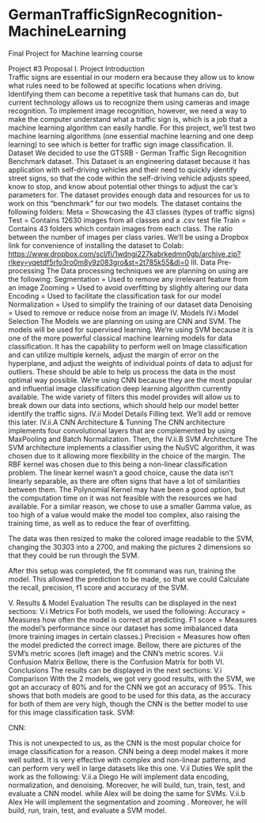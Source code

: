# GermanTrafficSignRecognition-MachineLearning
Final Project for Machine learning course

Project #3 Proposal
I. Project Introduction        
Traffic signs are essential in our modern era because they allow us to know what rules need to be followed at specific locations when driving. Identifying them can become a repetitive task that humans can do, but current technology allows us to recognize them using cameras and image recognition. To implement image recognition, however, we need a way to make the computer understand what a traffic sign is, which is a job that a machine learning algorithm can easily handle. For this project, we’ll test two machine learning algorithms (one essential machine learning and one deep learning) to see which is better for traffic sign image classification.
II.  Dataset
We decided to use the GTSRB - German Traffic Sign Recognition Benchmark dataset. This Dataset is an engineering dataset because it has application with self-driving vehicles and their need to quickly identify street signs, so that the code within the self-driving vehicle adjusts speed, know to stop, and know about potential other things to adjust the car’s parameters for.
The dataset provides enough data and resources for us to work on this “benchmark” for our two models. The dataset contains the following folders:
Meta = Showcasing the 43 classes (types of traffic signs)
Test = Contains 12630 images from all classes and a .csv test file
Train = Contains 43 folders which contain images from each class. The ratio between the number of images per class varies. 
We’ll be using a Dropbox link for convenience of installing the dataset to Colab: https://www.dropbox.com/scl/fi/1wdngi227kabrkedmn0gb/archive.zip?rlkey=yqetdf5rfo3ro0m8y9z083gro&st=2t785k55&dl=0
III. Data Pre-processing
The Data processing techniques we are planning on using are the following:
Segmentation = Used to remove any irrelevant feature from an image
Zooming	    = Used to avoid overfitting by slightly altering our data
Encoding	    = Used to facilitate the classification task for our model
Normalization = Used to simplify the training of our dataset data
Denoising        = Used to remove or reduce noise from an image
IV. Models
IV.i Model Selection
The Models we are planning on using are CNN and SVM. The models will be used for supervised learning. 
We’re using SVM because it is one of the more powerful classical machine learning models for data classification. It has the capability to perform well on Image classification and can utilize multiple kernels, adjust the margin of error on the hyperplane, and adjust the weights of individual points of data to adjust for outliers. These should be able to help us process the data in the most optimal way possible. 
We’re using CNN because they are the most popular and influential image classification deep learning algorithm currently available. The wide variety of filters this model provides will allow us to break down our data into sections, which should help our model better identify the traffic signs.
IV.ii Model Details
Filling text. We’ll add or remove this later.
IV.ii.A CNN Architecture & Tunning
The CNN architecture implements four convolutional layers that are complemented by using MaxPooling and Batch Normalization. Then, the 
IV.ii.B SVM Architecture
The SVM architecture implements a classifier using the NuSVC algorithm, it was chosen due to it allowing more flexibility in the choice of the margin. The RBF kernel was chosen due to this being a non-linear classification problem. The linear kernel wasn’t a good choice, cause the data isn’t linearly separable, as there are often signs that have a lot of similarities between them. The Polynomial Kernel may have been a good option, but the computation time on it was not feasible with the resources we had available. For a similar reason, we chose to use a smaller Gamma value, as too high of a value would make the model too complex, also raising the training time, as well as to reduce the fear of overfitting. 

 The data was then resized to make the colored image readable to the SVM, changing the 30*30*3 into a 2700, and making the pictures 2 dimensions so that they could be run through the SVM. 

After this setup was completed, the fit command was run, training the model. This allowed the prediction to be made, so that we could Calculate the recall, precision, f1 score and accuracy of the SVM. 


V. Results & Model Evaluation
The results can be displayed in the next sections:
V.i Metrics
For both models, we used the following:
Accuracy =  Measures how often the model is correct at predicting. 
F1 score   =  Measures the model’s performance since our dataset has some imbalanced data (more training images in certain classes.)
Precision =  Measures how often the model predicted the correct image.
Bellow, there are pictures of the SVM’s metric scores (left image) and the CNN’s metric scores.
V.ii Confusion Matrix
Bellow, there is the Confusion Matrix for both 
VI. Conclusions
The results can be displayed in the next sections:
V.i Comparison
With the 2 models, we got very good results, with the SVM, we got an accuracy of 80% and for the CNN we got an accuracy of 95%. This shows that both models are good to be used for this data, as the accuracy for both of them are very high, though the CNN is the better model to use for this image classification task. 
SVM:

CNN:

This is not unexpected to us, as the CNN is the most popular choice for image classification for a reason. CNN being a deep model makes it more well suited. It is very effective with complex and non-linear patterns, and can perform very well in large datasets like this one. 
V.ii Duties
We split the work as the following:
V.ii.a Diego
He will implement data encoding, normalization, and denoising. Moreover, he will build, tun, train, test, and evaluate a CNN model. while Alex will be doing the same for SVMs.
V.ii.b Alex
He will implement the segmentation and zooming . Moreover, he will build, run, train, test, and evaluate a SVM model.
